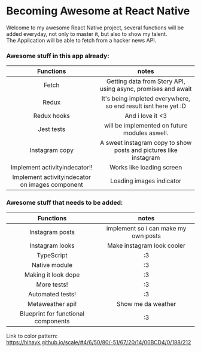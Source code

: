 # Becoming Awesome at React Native
Welcome to my awesome React Native project, several functions will be added everyday, not only to master it, but also to show my talent.  
The Application will be able to fetch from a hacker news API.  
### Awesome stuff in this app already:  
| Functions | notes |
|:---:|:---:|
| Fetch | Getting data from Story API, using async, promises and await |  
| Redux | It's being impleted everywhere, so end result isnt here yet :D |  
| Redux hooks | And i love it <3 |  
| Jest tests | will be implemented on future modules aswell. |  
| Instagram copy  | A sweet instagram copy to show posts and pictures like instagram |  
| Implement activityindecator!! | Works like loading screen |  
| Implement activityindecator on images  component | Loading images indicator |  

### Awesome stuff that needs to be added:  
| Functions | notes |
|:---:|:---:|  
| Instagram posts  | implement so i can make my own posts |  
| Instagram looks  | Make instagram look cooler |  
| TypeScript | :3 |  
| Native module | :3 |  
| Making it look dope | :3 |  
| More tests! | :3 |  
| Automated tests! | :3 |  
| Metaweather api! | Show me da weather |  
| Blueprint for functional components | :3 |  
  
  
Link to color pattern:   
https://hihayk.github.io/scale/#4/6/50/80/-51/67/20/14/00BCD4/0/188/212

